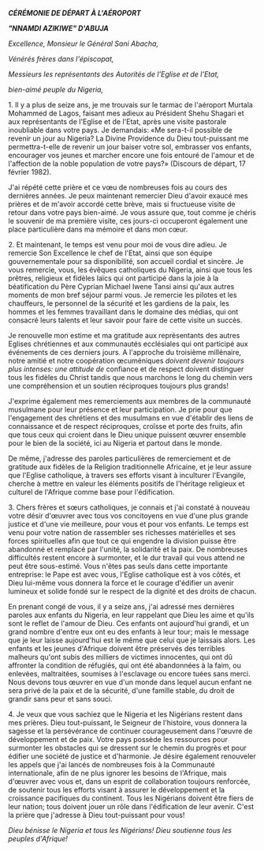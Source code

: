 ***C******ÉRÉMONIE DE DÉPART À L'AÉROPORT***

***"NNAMDI AZIKIWE" D'ABUJA***

*Excellence, Monsieur le Général Sani Abacha,*

*Vénérés frères dans l'épiscopat,*

*Messieurs les représentants des Autorités de l'Eglise et de l'Etat,*

*bien-aimé peuple du Nigeria,*

1\. Il y a plus de seize ans, je me trouvais sur le tarmac de l'aéroport Murtala Mohammed de Lagos, faisant mes adieux au Président Shehu Shagari et aux représentants de l'Eglise et de l'Etat, après une visite pastorale inoubliable dans votre pays. Je demandais: «Me sera-t-il possible de revenir un jour au Nigeria? La Divine Providence du Dieu tout-puissant me permettra-t-elle de revenir un jour baiser votre sol, embrasser vos enfants, encourager vos jeunes et marcher encore une fois entouré de l'amour et de l'affection de la noble population de votre pays?» (Discours de départ, 17 février 1982).

J'ai répété cette prière et ce vœu de nombreuses fois au cours des dernières années. Je peux maintenant remercier Dieu d'avoir exaucé mes prières et de m'avoir accordé cette brève, mais si fructueuse visite de retour dans votre pays bien-aimé. Je vous assure que, tout comme je chéris le souvenir de ma première visite, ces jours-ci occuperont également une place particulière dans ma mémoire et dans mon cœur.

2\. Et maintenant, le temps est venu pour moi de vous dire adieu. Je remercie Son Excellence le chef de l'Etat, ainsi que son équipe gouvernementale pour sa disponibilité, son accueil cordial et sincère. Je vous remercie, vous, les évêques catholiques du Nigeria, ainsi que tous les prêtres, religieux et fidèles laïcs qui ont participé dans la joie à la béatification du Père Cyprian Michael Iwene Tansi ainsi qu'aux autres moments de mon bref séjour parmi vous. Je remercie les pilotes et les chauffeurs, le personnel de la sécurité et les gardiens de la paix, les hommes et les femmes travaillant dans le domaine des médias, qui ont consacré leurs talents et leur savoir pour faire de cette visite un succès.

Je renouvelle mon estime et ma gratitude aux représentants des autres Eglises chrétiennes et aux communautés ecclésiales qui ont participé aux événements de ces derniers jours. A l'approche du troisième millénaire, notre amitié et notre coopération œcuméniques *doivent devenir toujours plus intenses: une attitude de* confiance et de respect doivent distinguer tous les fidèles du Christ tandis que nous marchons le long du chemin vers une compréhension et un soutien réciproques toujours plus grands!

J'exprime également mes remerciements aux membres de la communauté musulmane pour leur présence et leur participation. Je prie pour que l'engagement des chrétiens et des musulmans en vue d'établir des liens de connaissance et de respect réciproques, croîsse et porte des fruits, afin que tous ceux qui croient dans le Dieu unique puissent œuvrer ensemble pour le bien de la société, ici au Nigeria et partout dans le monde.

De même, j'adresse des paroles particulières de remerciement et de gratitude aux fidèles de la Religion traditionnelle Africaine, et je leur assure que l'Eglise catholique, à travers ses efforts visant à inculturer l'Evangile, cherche à mettre en valeur les éléments positifs de l'héritage religieux et culturel de l'Afrique comme base pour l'édification.

3\. Chers frères et sœurs catholiques, je connais et j'ai constaté à nouveau votre désir d'œuvrer avec tous vos concitoyens en vue d'une plus grande justice et d'une vie meilleure, pour vous et pour vos enfants. Le temps est venu pour votre nation de rassembler ses richesses matérielles et ses forces spirituelles afin que tout ce qui engendre la division puisse être abandonné et remplacé par l'unité, la solidarité et la paix. De nombreuses difficultés restent encore à surmonter, et le dur travail qui vous attend ne peut être sous-estimé. Vous n'êtes pas seuls dans cette importante entreprise: le Pape est avec vous, l'Eglise catholique est à vos côtés, et Dieu lui-même vous donnera la force et le courage d'édifier un avenir lumineux et solide fondé sur le respect de la dignité et des droits de chacun.

En prenant congé de vous, il y a seize ans, j'ai adressé mes dernières paroles aux enfants du Nigeria, en leur rappelant que Dieu les aime et qu'ils sont le reflet de l'amour de Dieu. Ces enfants ont aujourd'hui grandi, et un grand nombre d'entre eux ont eu des enfants à leur tour; mais le message que je leur laisse aujourd'hui est le même que celui que je laissais alors. Les enfants et les jeunes d'Afrique doivent être préservés des terribles malheurs qu'ont subis des milliers de victimes innocentes, qui ont dû affronter la condition de réfugiés, qui ont été abandonnées à la faim, ou enlevées, maltraitées, soumises à l'esclavage ou encore tuées sans merci. Nous devons tous œuvrer en vue d'un monde dans lequel aucun enfant ne sera privé de la paix et de la sécurité, d'une famille stable, du droit de grandir sans peur et sans souci.

4\. Je veux que vous sachiez que le Nigeria et les Nigérians restent dans mes prières. Dieu tout-puissant, le Seigneur de l'histoire, vous donnera la sagesse et la persévérance de continuer courageusement dans l'œuvre de développement et de paix. Votre pays possède les ressources pour surmonter les obstacles qui se dressent sur le chemin du progrès et pour édifier une société de justice et d'harmonie. Je désire également renouveler les appels que j'ai lancés de nombreuses fois à la Communauté internationale, afin de ne plus ignorer les besoins de l'Afrique, mais d'œuvrer avec vous et, dans un esprit de collaboration toujours renforcée, de soutenir tous les efforts visant à assurer le développement et la croissance pacifiques du continent. Tous les Nigérians doivent être fiers de leur nation; tous doivent jouer un rôle dans l'édification de leur avenir. C'est la prière que j'adresse à Dieu tout-puissant pour vous!

*Dieu bénisse le Nigeria et tous les Nigérians! Dieu soutienne tous les peuples d'Afrique!*